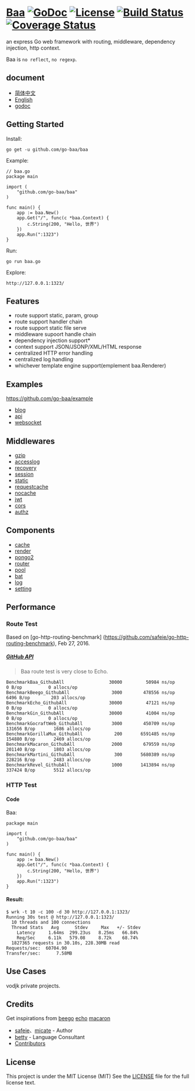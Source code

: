 # [Baa](https://github.com/go-baa/baa) [![GoDoc](http://img.shields.io/badge/go-documentation-blue.svg?style=flat-square)](http://godoc.org/github.com/go-baa/baa) [![License](http://img.shields.io/badge/license-mit-blue.svg?style=flat-square)](https://raw.githubusercontent.com/go-baa/baa/master/LICENSE) [![Build Status](http://img.shields.io/travis/go-baa/baa.svg?style=flat-square)](https://travis-ci.com/github/go-baa/baa) [![Coverage Status](http://img.shields.io/coveralls/go-baa/baa.svg?style=flat-square)](https://coveralls.io/r/go-baa/baa)

an express Go web framework with routing, middleware, dependency injection, http context. 

Baa is ``no reflect``, ``no regexp``.

## document

* [简体中文](https://github.com/go-baa/doc/tree/master/zh-CN)
* [English](https://github.com/go-baa/doc/tree/master/en-US)
* [godoc](https://godoc.org/github.com/go-baa/baa)

## Getting Started

Install:

```
go get -u github.com/go-baa/baa
```

Example:

```
// baa.go
package main

import (
    "github.com/go-baa/baa"
)

func main() {
    app := baa.New()
    app.Get("/", func(c *baa.Context) {
        c.String(200, "Hello, 世界")
    })
    app.Run(":1323")
}
```

Run:

```
go run baa.go
```

Explore:

```
http://127.0.0.1:1323/
```

## Features

* route support static, param, group
* route support handler chain
* route support static file serve
* middleware supoort handle chain
* dependency injection support*
* context support JSON/JSONP/XML/HTML response
* centralized HTTP error handling
* centralized log handling
* whichever template engine support(emplement baa.Renderer)

## Examples

https://github.com/go-baa/example

* [blog](https://github.com/go-baa/example/tree/master/blog)
* [api](https://github.com/go-baa/example/tree/master/api)
* [websocket](https://github.com/go-baa/example/tree/master/websocket)

## Middlewares

* [gzip](https://github.com/baa-middleware/gzip)
* [accesslog](https://github.com/baa-middleware/accesslog)
* [recovery](https://github.com/baa-middleware/recovery)
* [session](https://github.com/baa-middleware/session)
* [static](https://github.com/baa-middleware/static)
* [requestcache](https://github.com/baa-middleware/requestcache)
* [nocache](https://github.com/baa-middleware/nocache)
* [jwt](https://github.com/baa-middleware/jwt)
* [cors](https://github.com/baa-middleware/cors)
* [authz](https://github.com/baa-middleware/authz)

## Components

* [cache](https://github.com/go-baa/cache)
* [render](https://github.com/go-baa/render)
* [pongo2](https://github.com/go-baa/pongo2)
* [router](https://github.com/go-baa/router)
* [pool](https://github.com/go-baa/pool)
* [bat](https://github.com/go-baa/bat)
* [log](https://github.com/go-baa/log)
* [setting](https://github.com/go-baa/setting)

## Performance

### Route Test

Based on [go-http-routing-benchmark] (https://github.com/safeie/go-http-routing-benchmark), Feb 27, 2016.

##### [GitHub API](http://developer.github.com/v3)

> Baa route test is very close to Echo.

```
BenchmarkBaa_GithubAll          	   30000	     50984 ns/op	       0 B/op	       0 allocs/op
BenchmarkBeego_GithubAll        	    3000	    478556 ns/op	    6496 B/op	     203 allocs/op
BenchmarkEcho_GithubAll         	   30000	     47121 ns/op	       0 B/op	       0 allocs/op
BenchmarkGin_GithubAll          	   30000	     41004 ns/op	       0 B/op	       0 allocs/op
BenchmarkGocraftWeb_GithubAll   	    3000	    450709 ns/op	  131656 B/op	    1686 allocs/op
BenchmarkGorillaMux_GithubAll   	     200	   6591485 ns/op	  154880 B/op	    2469 allocs/op
BenchmarkMacaron_GithubAll      	    2000	    679559 ns/op	  201140 B/op	    1803 allocs/op
BenchmarkMartini_GithubAll      	     300	   5680389 ns/op	  228216 B/op	    2483 allocs/op
BenchmarkRevel_GithubAll        	    1000	   1413894 ns/op	  337424 B/op	    5512 allocs/op
```

### HTTP Test

#### Code

Baa:

```
package main

import (
	"github.com/go-baa/baa"
)

func main() {
	app := baa.New()
    app.Get("/", func(c *baa.Context) {
        c.String(200, "Hello, 世界")
    })
    app.Run(":1323")
}
```

#### Result:

```
$ wrk -t 10 -c 100 -d 30 http://127.0.0.1:1323/
Running 30s test @ http://127.0.0.1:1323/
  10 threads and 100 connections
  Thread Stats   Avg      Stdev     Max   +/- Stdev
    Latency     1.64ms  299.23us   8.25ms   66.84%
    Req/Sec     6.11k   579.08     8.72k    68.74%
  1827365 requests in 30.10s, 228.30MB read
Requests/sec:  60704.90
Transfer/sec:      7.58MB
```

## Use Cases

vodjk private projects.

## Credits

Get inspirations from [beego](https://github.com/astaxie/beego) [echo](https://github.com/labstack/echo) [macaron](https://github.com/go-macaron/macaron)

- [safeie](https://github.com/safeie)、[micate](https://github.com/micate) - Author
- [betty](https://github.com/betty3039) - Language Consultant
- [Contributors](https://github.com/go-baa/baa/graphs/contributors)

## License

This project is under the MIT License (MIT) See the [LICENSE](https://raw.githubusercontent.com/go-baa/baa/master/LICENSE) file for the full license text.
